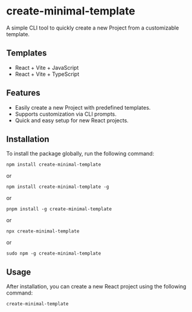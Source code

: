 # create-minimal-template

A simple CLI tool to quickly create a new Project from a customizable template.

## Templates

- React + Vite + JavaScript
- React + Vite + TypeScript

## Features

- Easily create a new Project with predefined templates.
- Supports customization via CLI prompts.
- Quick and easy setup for new React projects.

## Installation

To install the package globally, run the following command:

`npm install create-minimal-template`

or

`npm install create-minimal-template -g`

or

`pnpm install -g create-minimal-template`

or

`npx create-minimal-template`

or

`sudo npm -g create-minimal-template`

## Usage

After installation, you can create a new React project using the following command:

`create-minimal-template`
